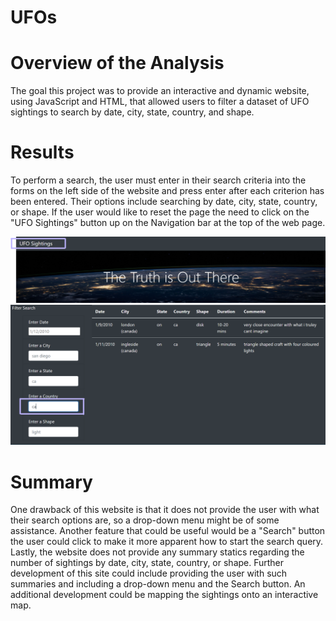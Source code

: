 # UFOs

# Overview of the Analysis
The goal this project was to provide an interactive and dynamic website, using JavaScript and HTML, that allowed users to filter a dataset of UFO sightings to search by date, city, state, country, and shape.

# Results
To perform a search, the user must enter in their search criteria into the forms on the left side of the website and press enter after each criterion has been entered. Their options include searching by date, city, state, country, or shape. If the user would like to reset the page the need to click on the "UFO Sightings" button up on the Navigation bar at the top of the web page. <br>

![ Example Search Image 02](https://github.com/K10Huff/UFOs/blob/571b4958009be0aac9715960eadf74adc0067565/static/images/img%2002.png) <br>
![Example Search Image 01](https://github.com/K10Huff/UFOs/blob/571b4958009be0aac9715960eadf74adc0067565/static/images/img%2001.png) <br>

# Summary
One drawback of this website is that it does not provide the user with what their search options are, so a drop-down menu might be of some assistance. Another feature that could be useful would be a "Search" button the user could click to make it more apparent how to start the search query. Lastly, the website does not provide any summary statics regarding the number of sightings by date, city, state, country, or shape. Further development of this site could include providing the user with such summaries and including a drop-down menu and the Search button. An additional development could be mapping the sightings onto an interactive map.
